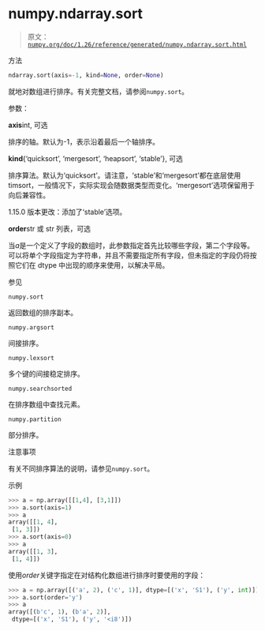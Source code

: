 # numpy.ndarray.sort

> 原文：[`numpy.org/doc/1.26/reference/generated/numpy.ndarray.sort.html`](https://numpy.org/doc/1.26/reference/generated/numpy.ndarray.sort.html)

方法

```py
ndarray.sort(axis=-1, kind=None, order=None)
```

就地对数组进行排序。有关完整文档，请参阅`numpy.sort`。

参数：

**axis**int, 可选

排序的轴。默认为-1，表示沿着最后一个轴排序。

**kind**{‘quicksort’, ‘mergesort’, ‘heapsort’, ‘stable’}, 可选

排序算法。默认为‘quicksort’。请注意，‘stable’和‘mergesort’都在底层使用 timsort，一般情况下，实际实现会随数据类型而变化。‘mergesort’选项保留用于向后兼容性。

1.15.0 版本更改：添加了‘stable’选项。

**order**str 或 str 列表，可选

当*a*是一个定义了字段的数组时，此参数指定首先比较哪些字段，第二个字段等。可以将单个字段指定为字符串，并且不需要指定所有字段，但未指定的字段仍将按照它们在 dtype 中出现的顺序来使用，以解决平局。

参见

`numpy.sort`

返回数组的排序副本。

`numpy.argsort`

间接排序。

`numpy.lexsort`

多个键的间接稳定排序。

`numpy.searchsorted`

在排序数组中查找元素。

`numpy.partition`

部分排序。

注意事项

有关不同排序算法的说明，请参见`numpy.sort`。

示例

```py
>>> a = np.array([[1,4], [3,1]])
>>> a.sort(axis=1)
>>> a
array([[1, 4],
 [1, 3]])
>>> a.sort(axis=0)
>>> a
array([[1, 3],
 [1, 4]]) 
```

使用*order*关键字指定在对结构化数组进行排序时要使用的字段：

```py
>>> a = np.array([('a', 2), ('c', 1)], dtype=[('x', 'S1'), ('y', int)])
>>> a.sort(order='y')
>>> a
array([(b'c', 1), (b'a', 2)],
 dtype=[('x', 'S1'), ('y', '<i8')]) 
```

